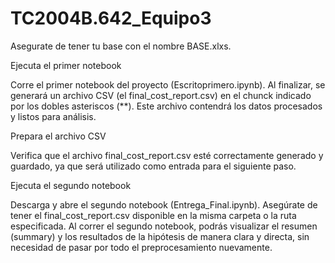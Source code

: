# TC2004B.642_Equipo3

Asegurate de tener tu base con el nombre BASE.xlxs.

Ejecuta el primer notebook 

Corre el primer notebook del proyecto (Escritoprimero.ipynb). 
Al finalizar, se generará un archivo CSV (el final_cost_report.csv) en el chunck indicado por los dobles asteriscos (**).
Este archivo contendrá los datos procesados y listos para análisis.

Prepara el archivo CSV

Verifica que el archivo final_cost_report.csv esté correctamente generado y guardado, ya que será utilizado como entrada para el siguiente paso.

Ejecuta el segundo notebook 

Descarga y abre el segundo notebook (Entrega_Final.ipynb).
Asegúrate de tener el final_cost_report.csv disponible en la misma carpeta o la ruta especificada.
Al correr el segundo notebook, podrás visualizar el resumen (summary) y los resultados de la hipótesis de manera clara y directa, sin necesidad de pasar por todo el preprocesamiento nuevamente.
